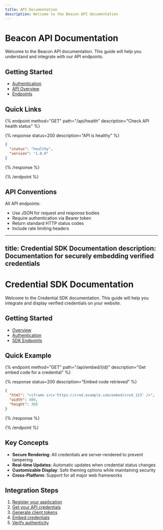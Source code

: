 ```yaml
---
title: API Documentation
description: Welcome to the Beacon API documentation
---
```


# Beacon API Documentation

Welcome to the Beacon API documentation. This guide will help you understand and integrate with our API endpoints.

## Getting Started

- [Authentication](/docs/auth)
- [API Overview](/docs/overview)
- [Endpoints](/docs/endpoints)

## Quick Links

{% endpoint method="GET" path="/api/health" description="Check API health status" %}

{% response status=200 description="API is healthy" %}
```json
{
  "status": "healthy",
  "version": "1.0.0"
}
```
{% /response %}

{% /endpoint %}

## API Conventions

All API endpoints:
- Use JSON for request and response bodies
- Require authentication via Bearer token
- Return standard HTTP status codes
- Include rate limiting headers

---
title: Credential SDK Documentation
description: Documentation for securely embedding verified credentials
---

# Credential SDK Documentation

Welcome to the Credential SDK documentation. This guide will help you integrate and display verified credentials on your website.

## Getting Started

- [Overview](/docs/overview)
- [Authentication](/docs/auth)
- [SDK Endpoints](/docs/endpoints)

## Quick Example

{% endpoint method="GET" path="/api/embed/{id}" description="Get embed code for a credential" %}

{% response status=200 description="Embed code retrieved" %}
```json
{
  "html": "<iframe src='https://cred.example.com/embed/cred_123' />",
  "width": 400,
  "height": 300
}
```
{% /response %}

{% /endpoint %}

## Key Concepts

- **Secure Rendering**: All credentials are server-rendered to prevent tampering
- **Real-time Updates**: Automatic updates when credential status changes
- **Customizable Display**: Safe theming options while maintaining security
- **Cross-Platform**: Support for all major web frameworks

## Integration Steps

1. [Register your application](/docs/auth#getting-started)
2. [Get your API credentials](/docs/auth#api-keys)
3. [Generate client tokens](/docs/auth#client-tokens)
4. [Embed credentials](/docs/endpoints#embedding)
5. [Verify authenticity](/docs/endpoints#verification) 